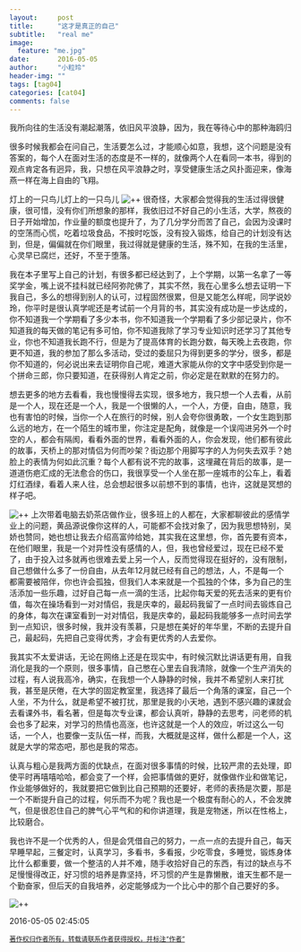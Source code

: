 ```yaml
---
layout:     post
title:      "这才是真正的自己"
subtitle:   "real me"
image:
  feature: "me.jpg"
date:       2016-05-05
author:     "小粒玲"
header-img: ""
tags: [tag04]
categories: [cat04]
comments: false
---
```

<pre>我所向往的生活没有潮起潮落，依旧风平浪静，因为，我在等待心中的那种海鸥归来</pre>
很多时候我都会在问自己，生活要怎么过，才能顺心如意，我想，这个问题是没有答案的，每个人在面对生活的态度是不一样的，就像两个人在看同一本书，得到的观点肯定各有迥异，我，只想在风平浪静之时，享受健康生活之风扑面迎来，像海燕一样在海上自由的飞翔。

 

灯上的一只鸟儿灯上的一只鸟儿
![++](http://7xtust.com1.z0.glb.clouddn.com/light.jpg "light")
很奇怪，大家都会觉得我的生活过得很健康，很可惜，没有你们所想象的那样，我依旧过不好自己的小生活，大学，熬夜的日子开始增加，作业量的额度也提升了，为了几分学分而苦了自己，会因为没课时的空荡而心慌，吃着垃圾食品，不按时吃饭，没有投入锻炼，给自己的计划没有达到，但是，偏偏就在你们眼里，我过得就是健康的生活，殊不知，在我的生活里，心灵早已腐烂，还好，不至于堕落。

我在本子里写上自己的计划，有很多都已经达到了，上个学期，以第一名拿了一等奖学金，嘴上说不挂科就已经阿弥陀佛了，其实不然，我在心里多么想去证明一下我自己，多么的想得到别人的认可，过程固然很累，但是又能怎么样呢，同学说妙玲，你平时是很认真学呢还是考试前一个月背的书，其实没有成功是一步达成的，你不知道我一个学期看了多少本书，你不知道我一个学期看了多少部记录片，你不知道我的每天做的笔记有多可怕，你不知道我除了学习专业知识时还学习了其他专业，你也不知道我长跑不行，但是为了提高体育的长跑分数，每天晚上去夜跑，你更不知道，我的参加了那么多活动，受过的委屈只为得到更多的学分，很多，都是你不知道的，何必说出来去证明你自己呢，难道大家能从你的文字中感受到你是一个拼命三郎，你只要知道，在获得别人肯定之前，你必定是在默默的在努力的。

想去更多的地方去看看，我也慢慢得去实现，很多地方，我只想一个人去看，从前是一个人，现在还是一个人，我是一个很懒的人，一个人，方便，自由，随意，我也有害怕的时候，当你一个人在旅行的时候，别人会夸你很勇敢，一个女生跑到那么远的地方，在一个陌生的城市里，你注定是配角，就像是一个误闯进另外一个时空的人，都会有隔阂，看看外面的世界，看看外面的人，你会发现，他们都有彼此的故事，天桥上的那对情侣为何而吵架？街边那个用脚写字的人为何失去双手？她脸上的表情为何如此沉重？每个人都有说不完的故事，这埋藏在背后的故事，是一道道伤疤汇成的无法愈合的伤口，我很享受一个人坐在那一座城市的公车上，看着灯红酒绿，看着人来人往，总会想起很多以前想不到的事情，也许，这就是冥想的样子吧。

 
![++](http://7xtust.com1.z0.glb.clouddn.com/m.jpg "贵州")
上次带着电脑去奶茶店做作业，很多班上的人都在，大家都聊彼此的感情学业上的问题，黄品源说像你这样的人，可能都不会找对象了，因为我思想特别，吴娇也赞同，她也想让我去介绍高富帅给她，其实我在这里想，你，首先要有资本，在他们眼里，我是一个对异性没有感情的人，但，我也曾经爱过，现在已经不爱了，由于投入过多就再也很难去爱上另一个人，反而觉得现在挺好的，没有限制，自己想做什么多了一份自由，从去年12月就已经有自己的想法，人，不是每一个都需要被陪伴，你也许会孤独，但我们人本来就是一个孤独的个体，多为自己的生活添加一些乐趣，过好自己每一点一滴的生活，比起你每天爱的死去活来的更有价值，每次在操场看到一对对情侣，我是庆幸的，最起码我留了一点时间去锻炼自己的身体，每次在课室看到一对对情侣，我是庆幸的，最起码我能够多一点时间去学到一点知识，很多时候，我并没有羡慕，只是想在美好的年华里，不断的去提升自己，最起码，先把自己变得优秀，才会有更优秀的人去爱你。

我其实不太爱讲话，无论在网络上还是在现实中，有时候沉默比讲话更有用，自我消化是我的一个原则，很多事情，自己憋在心里去自我清除，就像一个生产消失的过程，有人说我高冷，确实，在我想一个人静静的时候，我并不希望别人来打扰我，甚至是厌倦，在大学的固定教室里，我选择了最后一个角落的课室，自己一个人坐，不为什么，就是希望不被打扰，那里是我的小天地，遇到不感兴趣的课就会去看课外书，看名著，但是每次专业课，都会认真听，静静的去思考，问老师的机会也多了起来，对学习的热情也高涨，也许这就是一个人的效应，听过这么一句话，一个人，也要像一支队伍一样，而我，大概就是这样，做什么都是一个人，这就是大学的常态吧，那也是我的常态。

认真与粗心是我两方面的优缺点，在面对很多事情的时候，比较严肃的去处理，即使平时再嘻嘻哈哈，都会变了一个样，会把事情做的更好，就像做作业和做笔记，作业能够做好的，我就要把它做到比自己预期的还要好，老师的表扬是次要，那是一个不断提升自己的过程，何乐而不为呢？我也是一个极度有耐心的人，不会发脾气，但是很忍住自己的脾气心平气和的和你讲道理，我是宠物迷，所以在性格上，比较磨合。

我也许不是一个优秀的人，但是会凭借自己的努力，一点一点的去提升自己，每天早睡早起，三餐定时，认真学习，多看书，多看报，少吃零食，多睡觉，锻炼身体比什么都重要，做一个整洁的人并不难，随手收拾好自己的东西，有过的缺点与不足慢慢得改正，好习惯的培养是靠坚持，坏习惯的产生是靠懒散，谁天生都不是一个勤奋家，但后天的自我培养，必定能够成为一个比心中的那个自己要好的多。 

![++](http://7xtust.com1.z0.glb.clouddn.com/huo.jpg "火车站")
<p>2016-05-05 02:45:05</p>
<small><a href="http://www.jianshu.com/p/94416b3d704e">著作权归作者所有，转载请联系作者获得授权，并标注“作者”</a></small>
